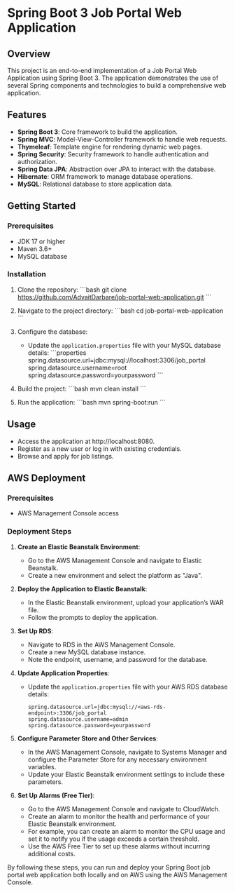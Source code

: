 
# Spring Boot 3 Job Portal Web Application

## Overview
This project is an end-to-end implementation of a Job Portal Web Application using Spring Boot 3. The application demonstrates the use of several Spring components and technologies to build a comprehensive web application.

## Features
- **Spring Boot 3**: Core framework to build the application.
- **Spring MVC**: Model-View-Controller framework to handle web requests.
- **Thymeleaf**: Template engine for rendering dynamic web pages.
- **Spring Security**: Security framework to handle authentication and authorization.
- **Spring Data JPA**: Abstraction over JPA to interact with the database.
- **Hibernate**: ORM framework to manage database operations.
- **MySQL**: Relational database to store application data.

## Getting Started
### Prerequisites
- JDK 17 or higher
- Maven 3.6+
- MySQL database

### Installation
1. Clone the repository:
   \```bash
   git clone https://github.com/AdvaitDarbare/job-portal-web-application.git
   \```

2. Navigate to the project directory:
   \```bash
   cd job-portal-web-application
   \```

3. Configure the database:
    - Update the `application.properties` file with your MySQL database details:
      \```properties
      spring.datasource.url=jdbc:mysql://localhost:3306/job_portal
      spring.datasource.username=root
      spring.datasource.password=yourpassword
      \```

4. Build the project:
   \```bash
   mvn clean install
   \```

5. Run the application:
   \```bash
   mvn spring-boot:run
   \```



## Usage
- Access the application at http://localhost:8080.
- Register as a new user or log in with existing credentials.
- Browse and apply for job listings.



## AWS Deployment

### Prerequisites
- AWS Management Console access

### Deployment Steps

1. **Create an Elastic Beanstalk Environment**:
    - Go to the AWS Management Console and navigate to Elastic Beanstalk.
    - Create a new environment and select the platform as "Java".

2. **Deploy the Application to Elastic Beanstalk**:
    - In the Elastic Beanstalk environment, upload your application’s WAR file.
    - Follow the prompts to deploy the application.

3. **Set Up RDS**:
    - Navigate to RDS in the AWS Management Console.
    - Create a new MySQL database instance.
    - Note the endpoint, username, and password for the database.

4. **Update Application Properties**:
    - Update the `application.properties` file with your AWS RDS database details:
      ```properties
      spring.datasource.url=jdbc:mysql://<aws-rds-endpoint>:3306/job_portal
      spring.datasource.username=admin
      spring.datasource.password=yourpassword
      ```

5. **Configure Parameter Store and Other Services**:
    - In the AWS Management Console, navigate to Systems Manager and configure the Parameter Store for any necessary environment variables.
    - Update your Elastic Beanstalk environment settings to include these parameters.

6. **Set Up Alarms (Free Tier)**:
    - Go to the AWS Management Console and navigate to CloudWatch.
    - Create an alarm to monitor the health and performance of your Elastic Beanstalk environment.
    - For example, you can create an alarm to monitor the CPU usage and set it to notify you if the usage exceeds a certain threshold.
    - Use the AWS Free Tier to set up these alarms without incurring additional costs.

By following these steps, you can run and deploy your Spring Boot job portal web application both locally and on AWS using the AWS Management Console.


